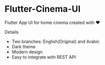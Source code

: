 # Flutter-Cinema-UI

Flutter App UI for home cinema created with ❤ 

Details
- Two branches: English(Original) and Arabic
- Dark theme
- Modern design 
- Easy to integrate with REST API

